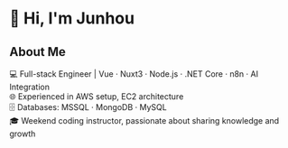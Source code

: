 # 👋 Hi, I'm Junhou


## About Me

💻 Full-stack Engineer | Vue · Nuxt3 · Node.js · .NET Core · n8n · AI Integration  
🌐 Experienced in AWS setup, EC2 architecture  
🗄️ Databases: MSSQL · MongoDB · MySQL  
🎓 Weekend coding instructor, passionate about sharing knowledge and growth

